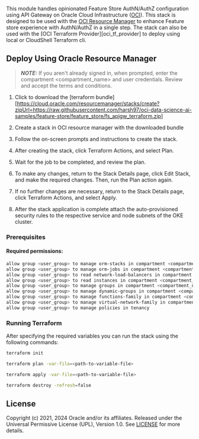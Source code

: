 This module handles opinionated Feature Store AuthN/AuthZ configuration using API Gateway on Oracle Cloud Infrastructure ([OCI][oci]). This stack is designed to be used with the [OCI Resource Manager][oci_rm] to enhance Feature store experience with AuthN/AuthZ in a single step. The stack can also be used with the [OCI Terraform Provider][oci_tf_provider] to deploy using local or CloudShell Terraform cli.

## Deploy Using Oracle Resource Manager

> ___NOTE:___ If you aren't already signed in, when prompted, enter the compartment <compartment_name> and user credentials. Review and accept the terms and conditions.

1. Click to download the [terraform bundle][https://cloud.oracle.com/resourcemanager/stacks/create?zipUrl=https://raw.githubusercontent.com/harsh97/oci-data-science-ai-samples/feature-store/feature_store/fs_apigw_terraform.zip]

2. Create a stack in OCI resource manager with the downloaded bundle

3. Follow the on-screen prompts and instructions to create the stack.

4. After creating the stack, click Terraform Actions, and select Plan.

5. Wait for the job to be completed, and review the plan.

6. To make any changes, return to the Stack Details page, click Edit Stack, and make the required changes. Then, run the Plan action again.

7. If no further changes are necessary, return to the Stack Details page, click Terraform Actions, and select Apply.

8. After the stack application is complete attach the auto-provisioned security rules to the respective service and node subnets of the OKE cluster. 

### Prerequisites
#### Required permissions:

```bash
allow group <user_group> to manage orm-stacks in compartment <compartment_name>
allow group <user_group> to manage orm-jobs in compartment <compartment_name>
allow group <user_group> to read network-load-balancers in compartment <compartment_name>
allow group <user_group> to read instances in compartment <compartment_name>
allow group <user_group> to manage groups in compartment <compartment_name>
allow group <user_group> to manage dynamic-groups in compartment <compartment_name>
allow group <user_group> to manage functions-family in compartment <compartment_name>
allow group <user_group> to manage virtual-network-family in compartment <compartment_name>
allow group <user_group> to manage policies in tenancy
```


### Running Terraform

After specifying the required variables you can run the stack using the following commands:

```bash
terraform init
```

```bash
terraform plan -var-file=<path-to-variable-file>
```

```bash
terraform apply -var-file=<path-to-variable-file>
```

```bash
terraform destroy -refresh=false
```


## License

Copyright (c) 2021, 2024 Oracle and/or its affiliates.
Released under the Universal Permissive License (UPL), Version 1.0.
See [LICENSE](./LICENSE) for more details.

[oci]: https://cloud.oracle.com/en_US/cloud-infrastructure
[oci_rm]: https://docs.cloud.oracle.com/iaas/Content/ResourceManager/Concepts/resourcemanager.htm
[stack]: https://cloud.oracle.com/resourcemanager/stacks/create?zipUrl=https://raw.githubusercontent.com/harsh97/oci-data-science-ai-samples/feature-store/feature_store/fs_apigw_terraform.zip

